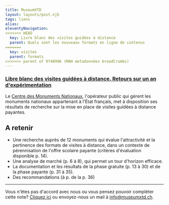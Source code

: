 ```yaml
---
title: MuseumXTD
layout: layouts/post.njk
tags: liens
alias: 
eleventyNavigation:
<<<<<<< HEAD
  key: Livre blanc des visites guidées à distance
  parent: Quels sont les nouveaux formats en ligne de contenus
=======
  key: visites
  parent: formats
>>>>>>> parent of 9f40996 (MAH metadonnées breadCrumbs)
---
```

### [Libre blanc des visites guidées à distance. Retours sur un an d'expérimentation](https://www.monuments-nationaux.fr/Mediatheque/Mediatheque-commune/livre-blanc-visites-guidees-a-distance#book/)

Le [Centre des Monuments Nationaux](https://www.monuments-nationaux.fr), l'opérateur public qui gèrent les monuments nationaux appartenant à l'État français, met à disposition ses résultats de recherche sur la mise en place de visites guidées à distance payantes. 

## A retenir
- Une recherche auprès de 12 monuments qui évalue l'attractivité et la pertinence des formats de visites à distance, dans un contexte de pérennisation de l'offre scolaire payante (critères d'évaluation disponible p. 14).  
- Une analyse de marché (p. 6 à 8), qui permet un tour d'horizon efficace. 
- La documentation et les résultats de la phase gratuite (p. 13 à 30) et de la phase payante (p. 31 à 35).
- Des recommandations (à p. de la p. 36)

--- 
Vous n'êtes pas d'accord avec nous ou vous pensez pouvoir compléter cette note? [Cliquez ici](https://6e13e580.sibforms.com/serve/MUIEAJex9Gqy_GXlFogQqcGyYVXOZFFX8aHrYfffBiqjakg6wRCQTSUlxrpSXVkD6QEDI5CcmfGJhrDrkka2x7JvV-3YTESgygGo3Kq7DH-XD64whZr_JzkZgiL5lqiCeG3yKwBPjHJ6fyObFfcWQmqXpGkXQ3Ah4sgQV2mUjiMQ2hUe8pnjyP1gOywBca-q4MvmvdSwfxEFpgHr) ou envoyez-nous un mail à [info@museumxtd.ch](mailto:info@museumxtd.ch).